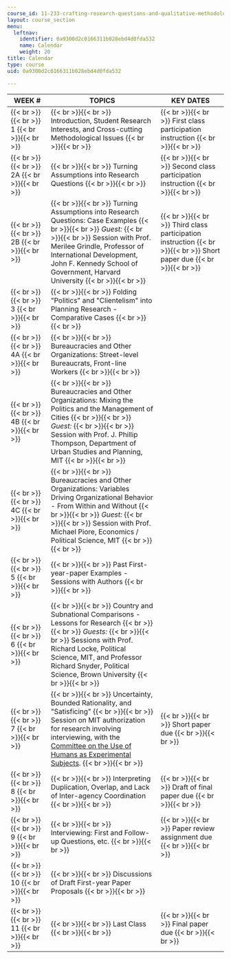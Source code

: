 ```yaml
---
course_id: 11-233-crafting-research-questions-and-qualitative-methodology-fall-2005
layout: course_section
menu:
  leftnav:
    identifier: 0a9300d2c0166311b028ebd4d0fda532
    name: Calendar
    weight: 20
title: Calendar
type: course
uid: 0a9300d2c0166311b028ebd4d0fda532

---
```


| WEEK # | TOPICS | KEY DATES |
| --- | --- | --- |
|  {{< br >}}{{< br >}} 1 {{< br >}}{{< br >}}  |  {{< br >}}{{< br >}} Introduction, Student Research Interests, and Cross-cutting Methodological Issues {{< br >}}{{< br >}}  |  {{< br >}}{{< br >}} First class participation instruction {{< br >}}{{< br >}}  |
|  {{< br >}}{{< br >}} 2A {{< br >}}{{< br >}}  |  {{< br >}}{{< br >}} Turning Assumptions into Research Questions {{< br >}}{{< br >}}  |  {{< br >}}{{< br >}} Second class participation instruction {{< br >}}{{< br >}}  |
|  {{< br >}}{{< br >}} 2B {{< br >}}{{< br >}}  |  {{< br >}}{{< br >}} Turning Assumptions into Research Questions: Case Examples {{< br >}}{{< br >}} _Guest:_ {{< br >}}{{< br >}} Session with Prof. Merilee Grindle, Professor of International Development, John F. Kennedy School of Government, Harvard University {{< br >}}{{< br >}}  |  {{< br >}}{{< br >}} Third class participation instruction {{< br >}}{{< br >}} Short paper due {{< br >}}{{< br >}}  |
|  {{< br >}}{{< br >}} 3 {{< br >}}{{< br >}}  |  {{< br >}}{{< br >}} Folding "Politics" and "Clientelism" into Planning Research - Comparative Cases {{< br >}}{{< br >}}  |  |
|  {{< br >}}{{< br >}} 4A {{< br >}}{{< br >}}  |  {{< br >}}{{< br >}} Bureaucracies and Other Organizations: Street-level Bureaucrats, Front-line Workers {{< br >}}{{< br >}}  |  |
|  {{< br >}}{{< br >}} 4B {{< br >}}{{< br >}}  |  {{< br >}}{{< br >}} Bureaucracies and Other Organizations: Mixing the Politics and the Management of Cities {{< br >}}{{< br >}} _Guest:_ {{< br >}}{{< br >}} Session with Prof. J. Phillip Thompson, Department of Urban Studies and Planning, MIT {{< br >}}{{< br >}}  |  |
|  {{< br >}}{{< br >}} 4C {{< br >}}{{< br >}}  |  {{< br >}}{{< br >}} Bureaucracies and Other Organizations: Variables Driving Organizational Behavior - From Within and Without {{< br >}}{{< br >}} _Guest:_ {{< br >}}{{< br >}} Session with Prof. Michael Piore, Economics / Political Science, MIT {{< br >}}{{< br >}}  |  |
|  {{< br >}}{{< br >}} 5 {{< br >}}{{< br >}}  |  {{< br >}}{{< br >}} Past First-year-paper Examples - Sessions with Authors {{< br >}}{{< br >}}  |  |
|  {{< br >}}{{< br >}} 6 {{< br >}}{{< br >}}  |  {{< br >}}{{< br >}} Country and Subnational Comparisons - Lessons for Research {{< br >}}{{< br >}} _Guests:_ {{< br >}}{{< br >}} Sessions with Prof. Richard Locke, Political Science, MIT, and Professor Richard Snyder, Political Science, Brown University {{< br >}}{{< br >}}  |  |
|  {{< br >}}{{< br >}} 7 {{< br >}}{{< br >}}  |  {{< br >}}{{< br >}} Uncertainty, Bounded Rationality, and "Satisficing" {{< br >}}{{< br >}} Session on MIT authorization for research involving interviewing, with the [Committee on the Use of Humans as Experimental Subjects](http://web.mit.edu/committees/couhes/). {{< br >}}{{< br >}}  |  {{< br >}}{{< br >}} Short paper due {{< br >}}{{< br >}}  |
|  {{< br >}}{{< br >}} 8 {{< br >}}{{< br >}}  |  {{< br >}}{{< br >}} Interpreting Duplication, Overlap, and Lack of Inter-agency Coordination {{< br >}}{{< br >}}  |  {{< br >}}{{< br >}} Draft of final paper due {{< br >}}{{< br >}}  |
|  {{< br >}}{{< br >}} 9 {{< br >}}{{< br >}}  |  {{< br >}}{{< br >}} Interviewing: First and Follow-up Questions, etc. {{< br >}}{{< br >}}  |  {{< br >}}{{< br >}} Paper review assignment due {{< br >}}{{< br >}}  |
|  {{< br >}}{{< br >}} 10 {{< br >}}{{< br >}}  |  {{< br >}}{{< br >}} Discussions of Draft First-year Paper Proposals {{< br >}}{{< br >}}  |  |
|  {{< br >}}{{< br >}} 11 {{< br >}}{{< br >}}  |  {{< br >}}{{< br >}} Last Class {{< br >}}{{< br >}}  |  {{< br >}}{{< br >}} Final paper due {{< br >}}{{< br >}}